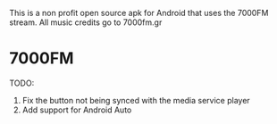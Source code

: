 This is a non profit open source apk for Android that uses the 7000FM stream. All music credits go to 7000fm.gr
# 7000FM
TODO: 
  1. Fix the button not being synced with the media service player
  2. Add support for Android Auto
